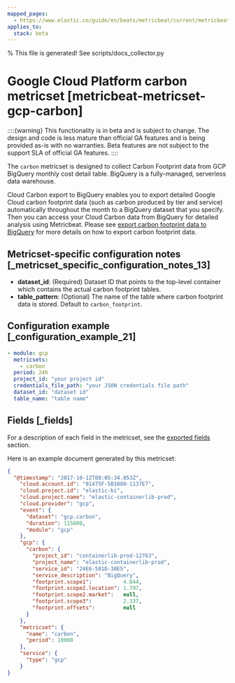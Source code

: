 ```yaml
---
mapped_pages:
  - https://www.elastic.co/guide/en/beats/metricbeat/current/metricbeat-metricset-gcp-carbon.html
applies_to:
  stack: beta
---
```


% This file is generated! See scripts/docs_collector.py

# Google Cloud Platform carbon metricset [metricbeat-metricset-gcp-carbon]

::::{warning}
This functionality is in beta and is subject to change. The design and code is less mature than official GA features and is being provided as-is with no warranties. Beta features are not subject to the support SLA of official GA features.
::::


The `carbon` metricset is designed to collect Carbon Footprint data from GCP BigQuery monthly cost detail table. BigQuery is a fully-managed, serverless data warehouse.

Cloud Carbon export to BigQuery enables you to export detailed Google Cloud carbon footprint data (such as carbon produced by tier and service) automatically throughout the month to a BigQuery dataset that you specify. Then you can access your Cloud Carbon data from BigQuery for detailed analysis using Metricbeat. Please see [export carbon footprint data to BigQuery](https://cloud.google.com/carbon-footprint/docs/export) for more details on how to export carbon footprint data.


## Metricset-specific configuration notes [_metricset_specific_configuration_notes_13]

* **dataset_id**: (Required) Dataset ID that points to the top-level container which contains the actual carbon footprint tables.
* **table_pattern**: (Optional) The name of the table where carbon footprint data is stored. Default to `carbon_footprint`.


## Configuration example [_configuration_example_21]

```yaml
- module: gcp
  metricsets:
    - carbon
  period: 24h
  project_id: "your project id"
  credentials_file_path: "your JSON credentials file path"
  dataset_id: "dataset id"
  table_name: "table name"
```

## Fields [_fields]

For a description of each field in the metricset, see the [exported fields](/reference/metricbeat/exported-fields-gcp.md) section.

Here is an example document generated by this metricset:

```json
{
  "@timestamp": "2017-10-12T08:05:34.853Z",
    "cloud.account.id": "01475F-5B1080-1137E7",
    "cloud.project.id": "elastic-bi",
    "cloud.project.name": "elastic-containerlib-prod",
    "cloud.provider": "gcp",
    "event": {
      "dataset": "gcp.carbon",
      "duration": 115000,
      "module": "gcp"
    },
    "gcp": {
      "carbon": {
        "project_id": "containerlib-prod-12763",
        "project_name": "elastic-containerlib-prod",
        "service_id": "24E6-581D-38E5",
        "service_description": "BigQuery",
        "footprint.scope1":          4.044,
        "footprint.scope2.location": 1.797,
        "footprint.scope2.market":   null,
        "footprint.scope3":          2.337,
        "footprint.offsets":         null
      }
    },
    "metricset": {
      "name": "carbon",
      "period": 10000
    },
    "service": {
      "type": "gcp"
    }
}
```
